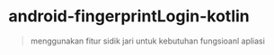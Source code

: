 # android-fingerprintLogin-kotlin
> menggunakan fitur sidik jari untuk kebutuhan fungsioanl apliasi  
